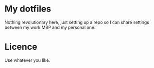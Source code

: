 # My dotfiles

Nothing revolutionary here, just setting up a repo so I can share settings between my work MBP and my personal one.

# Licence

Use whatever you like.
